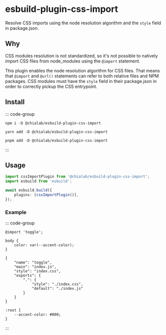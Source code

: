 # esbuild-plugin-css-import

Resolve CSS imports using the node resolution algorithm and the `style` field in package.json.

## Why

CSS modules resolution is not standardized, so it's not possible to natively import CSS files from node_modules using the `@import` statement.

This plugin enables the node resolution algorithm for CSS files. That means that `@import` and `@url()` statements can refer to both relative files and NPM packages. CSS modules must have the `style` field in their package.json in order to correctly pickup the CSS entrypoint.

## Install

::: code-group

```sh[npm]
npm i -D @chialab/esbuild-plugin-css-import
```

```sh[yarn]
yarn add -D @chialab/esbuild-plugin-css-import
```

```sh[pnpm]
pnpm add -D @chialab/esbuild-plugin-css-import
```

:::

## Usage

```ts
import cssImportPlugin from '@chialab/esbuild-plugin-css-import';
import esbuild from 'esbuild';

await esbuild.build({
    plugins: [cssImportPlugin()],
});
```

### Example

::: code-group

```css[src/main.css]
@import 'toggle';

body {
    color: var(--accent-color);
}
```

```json[node_modules/toggle/package.json]
{
    "name": "toggle",
    "main": "index.js",
    "style": "index.css",
    "exports": {
        ".": {
            "style": "./index.css",
            "default": "./index.js"
        }
    }
}
```

```css[node_modules/toggle/index.css]
:root {
    --accent-color: #000;
}
```

:::
